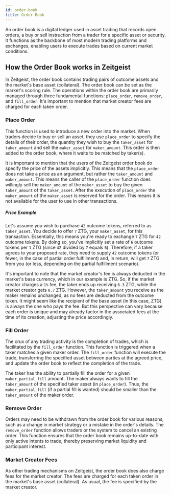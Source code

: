 ```yaml
---
id: order-book
title: Order Book
---
```


An order book is a digital ledger used in asset trading that records open
orders, a buy or sell instruction from a trader for a specific asset or
security. It functions as the backbone of most modern trading platforms and
exchanges, enabling users to execute trades based on current market conditions.

## How the Order Book works in Zeitgeist

In Zeitgeist, the order book contains trading pairs of outcome assets and the
market's base asset (collateral). The order book can be set as the market's
scoring rule. The operations within the order book are primarily managed through
three fundamental functions: `place_order`, `remove_order`, and `fill_order`.
It's important to mention that market creator fees are charged for each taken
order.

### Place Order

This function is used to introduce a new order into the market. When traders
decide to buy or sell an asset, they use `place_order` to specify the details of
their order, the quantity they wish to buy the `taker_asset` for `taker_amount`
and sell the `maker_asset` for `maker_amount`. This order is then added to the
order book, where it waits to be matched by taker(s).

It is important to mention that the users of the Zeitgeist order book do specify
the price of the assets implicitly. This means that the `place_order` does not
take a price as an argument, but rather the `taker_amount` and `maker_amount`.
This means the caller of the `place_order` function does willingly sell the
`maker_amount` of the `maker_asset` to buy the given `taker_amount` of the
`taker_asset`. After the execution of `place_order` the `maker_amount` of the
`maker_asset` is reserved for the order. This means it is not available for the
user to use in other transactions.

##### Price Example

Let's assume you wish to purchase `42` outcome tokens, referred to as
`taker_asset`. You decide to offer `7` ZTG, your `maker_asset`, for this
transaction. Essentially, this means you're ready to exchange `7` ZTG for `42`
outcome tokens. By doing so, you've implicitly set a rate of `6` outcome tokens
per `1` ZTG (since `42` divided by `7` equals `6`). Therefore, if a taker agrees
to your proposed rate, they need to supply `42` outcome tokens (or fewer, in the
case of partial order fulfillment) and, in return, will get `7` ZTG from you (or
less, depending on the partial fulfillment scenario).

It's important to note that the market creator's fee is always deducted in the
market's base currency, which in our example is ZTG. So, if the market creator
charges a `1%` fee, the taker ends up receiving `6.3` ZTG, while the market
creator gets `0.7` ZTG. However, the `taker_amount` you receive as the maker
remains unchanged, as no fees are deducted from the outcome token. It might seem
like the recipient of the base asset (in this case, ZTG) is always the one who
pays the fee. But this perspective can vary because each order is unique and may
already factor in the associated fees at the time of its creation, adjusting the
price accordingly.

### Fill Order

The crux of any trading activity is the completion of trades, which is
facilitated by the `fill_order` function. This function is triggered when a
taker matches a given maker order. The `fill_order` function will execute the
trade, transferring the specified asset between parties at the agreed price, and
update the order book to reflect the completion of the trade.

The taker has the ability to partially fill the order for a given
`maker_partial_fill` amount. The maker always wants to fill the `taker_amount`
of the specified taker asset (in `place_order`). Thus, the `maker_partial_fill`
(if a partial fill is wanted) should be smaller than the `taker_amount` of the
maker order.

### Remove Order

Orders may need to be withdrawn from the order book for various reasons, such as
a change in market strategy or a mistake in the order's details. The
`remove_order` function allows traders or the system to cancel an existing
order. This function ensures that the order book remains up-to-date with only
active intents to trade, thereby preserving market liquidity and participant
interest.

### Market Creator Fees

As other trading mechanisms on Zeitgeist, the order book does also charge fees
for the market creator. The fees are charged for each taken order in the
market's base asset (collateral). As usual, the fee is specified by the market
creator.

